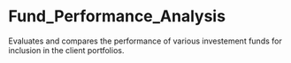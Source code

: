 # Fund_Performance_Analysis
Evaluates and compares the performance of various investement funds for inclusion in the client portfolios.
